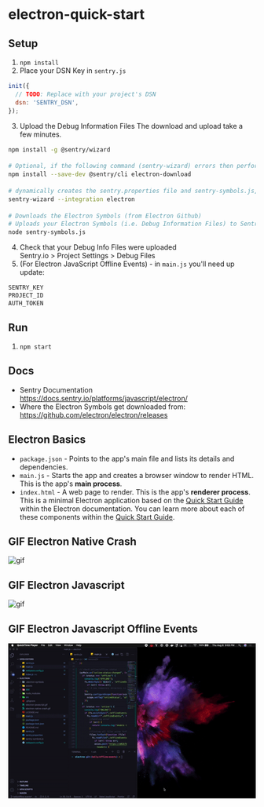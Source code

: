 # electron-quick-start

## Setup
1. `npm install`
2. Place your DSN Key in `sentry.js`
```javascript
init({
  // TODO: Replace with your project's DSN
  dsn: 'SENTRY_DSN',
});
 ```
3. Upload the Debug Information Files
The download and upload take a few minutes.
```bash
npm install -g @sentry/wizard

# Optional, if the following command (sentry-wizard) errors then perform this
npm install --save-dev @sentry/cli electron-download

# dynamically creates the sentry.properties file and sentry-symbols.js, for Download/Upload of symbols
sentry-wizard --integration electron

# Downloads the Electron Symbols (from Electron Github)
# Uploads your Electron Symbols (i.e. Debug Information Files) to Sentry.io.
node sentry-symbols.js
```
4. Check that your Debug Info Files were uploaded  
Sentry.io > Project Settings > Debug Files
5. (For Electron JavaScript Offline Events) - in `main.js` you'll need up update:

```
SENTRY_KEY
PROJECT_ID
AUTH_TOKEN
```

## Run
1. `npm start`


## Docs
- Sentry Documentation https://docs.sentry.io/platforms/javascript/electron/
- Where the Electron Symbols get downloaded from:
https://github.com/electron/electron/releases

## Electron Basics
- `package.json` - Points to the app's main file and lists its details and dependencies.
- `main.js` - Starts the app and creates a browser window to render HTML. This is the app's **main process**.
- `index.html` - A web page to render. This is the app's **renderer process**.
This is a minimal Electron application based on the [Quick Start Guide](https://electronjs.org/docs/tutorial/quick-start) within the Electron documentation.
You can learn more about each of these components within the [Quick Start Guide](https://electronjs.org/docs/tutorial/quick-start).

## GIF Electron Native Crash
![gif](electron-native-crash.gif)

## GIF Electron Javascript
![gif](electron-javascript.gif)

## GIF Electron Javascript Offline Events
![gif](electron-js-offline-events.gif)